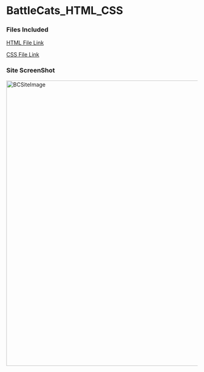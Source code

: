# BattleCats_HTML_CSS
### Files Included
[HTML File Link](https://github.com/ArmadaDev25/BattleCats_HTML_CSS/blob/main/index.html)

[CSS File Link](https://github.com/ArmadaDev25/BattleCats_HTML_CSS/blob/main/style.css)

### Site ScreenShot
<img width="750" alt="BCSiteImage" src="https://github.com/user-attachments/assets/0677d435-52c0-4c4e-b65c-48738c36f83a" />


